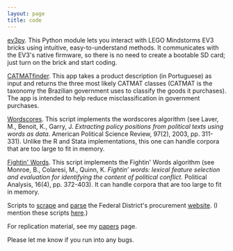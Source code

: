 ```yaml
---
layout: page
title: code
---
```


[ev3py](https://github.com/thiagomarzagao/ev3py). This Python module lets you interact with LEGO Mindstorms EV3 bricks using intuitive, easy-to-understand methods. It communicates with the EV3's native firmware, so there is no need to create a bootable SD card; just turn on the brick and start coding.

[CATMATfinder](https://github.com/thiagomarzagao/catmatfinder). This app takes a product description (in Portuguese) as input and returns the three most likely CATMAT classes (CATMAT is the taxonomy the Brazilian government uses to classify the goods it purchases). The app is intended to help reduce misclassification in government purchases.

<a href="http://thiagomarzagao.com/2013/06/10/wordscores-in-python/">Wordscores</a>. This script implements the wordscores algorithm (see Laver, M., Benoit, K., Garry, J. <em>Extracting policy positions from political texts using words as data</em>. American Political Science Review, 97(2), 2003, pp. 311-331). Unlike the R and Stata implementations, this one can handle corpora that are too large to fit in memory.

<a href="http://thiagomarzagao.com/2013/06/24/130/">Fightin' Words</a>. This script implements the Fightin' Words algorithm (see Monroe, B., Colaresi, M., Quinn, K. <em>Fightin’ words: lexical feature selection and evaluation for identifying the content of political conflict.</em> Political Analysis, 16(4), pp. 372-403). It can handle corpora that are too large to fit in memory.

Scripts to <a href="https://gist.github.com/thiagomarzagao/0288f7ec358caf40a554">scrape</a> and <a href="https://gist.github.com/thiagomarzagao/f5b78bd8a4bc874b9846">parse</a> the Federal District's procurement <a href="https://www.compras.df.gov.br/publico/">website</a>. (I mention these scripts <a href="http://thiagomarzagao.com/2015/01/20/classifying-goods-and-services/">here</a>.)

For replication material, see my <a href="http://thiagomarzagao.com/papers/">papers</a> page.

Please let me know if you run into any bugs.